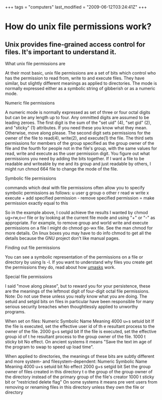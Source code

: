 +++
tags = "computers"
last_modified = "2009-06-12T03:24:41Z"
+++
# How do unix file permissions work?

## Unix provides fine-grained access control for files. It's important to understand it.

What unix file permissions are

At their most basic, unix file permissions are a set of bits which
control who has the permission to read from, write to and execute
files. They have similar, but slightly different meanings as applied to
directories. The mode is normally expressed either as a symbolic string
of gibberish or as a numeric mode.

Numeric file permissions

A numeric mode is normally expressed as set of three or four octal
digits but can be any length up to four. Any ommitted digits are
assumed to be leading zeroes. The first digit is the sum of the "set
uid" (4), "set gid" (2), and "sticky" (1) attributes. If you need these
you know what they mean. Otherwise, move along please. The second digit
sets permissions for the owner of the file to read(4), write(2), and
execute(1) the file. The third sets permissions for members of the
group specified as the group owner of the file and the fourth for
people not in the file's group, with the same values for read, write
and execute as the user permission digit. You figure out what
permissions you need by adding the bits together. If I want a file to
be readable and writeable by me and its group and just readable by
others, I might run chmod 664 file to change the mode of the file.

Symbolic file permissions

commands which deal with file permissions often allow you to specify
symbolic permissions as follows: u user g group o other r read w write
x execute + add specified permission - remove specified permission =
make permission exactly equal to this

So in the example above, I could achieve the results I wanted by chmod
ug=rw,o=r file or by looking at the current file mode and using "+" or
"-" as appropriate. For example, to remove group and world write and
execute permissions on a file I might do chmod go-wx file. See the man
chmod for more details. On linux boxes you may have to do info chmod to
get all the details because the GNU project don't like manual pages.

Finding out file permissions

You can see a symbolic representation of the permissions on a file or
directory by using ls -l. If you want to understand why files you
create get the permissions they do, read about how [umasks][5] work.

Special file permissions

I said "move along please", but to reward you for your persistence,
these are the meanings of the leftmost digit of four-digit octal file
permissions. Note: Do not use these unless you really know what you are
doing. The setuid and setgid bits on files in particular have been
responsible for many serious security breaches when thoughtlessly
applied to unworthy programs.

When set on files:
Numeric Symbolic    Name    Meaning
4000    u+s setuid bit  If the file is executed, set the effective user id of th
e resultant process to the owner of the file.
2000    g+s setgid bit  If the file is executed, set the effective group id of t
he resultant process to the group owner of the file.
1000    t   sticky bit  No effect. On ancient systems it means "Save the text im
age of the program to swap to speed up load time".

When applied to directories, the meanings of these bits are subtly
different and more system- and filesystem-dependent:
Numeric Symbolic    Name    Meaning
4000    u+s setuid bit  No effect
2000    g+s setgid bit  Set the group owner of files created in this directory t
o the group of the group owner of the directory instead of the primary group of
the file's creator
1000    t   sticky bit or "restricted delete flag"  On some systems it means pre
vent users from removing or renaming files in this directory unless they own the
file or directory

[1]: http://www.uncarved.com/articles/permissions
[2]: http://www.uncarved.com/
[3]: http://www.uncarved.com/articles/contact
[4]: http://www.uncarved.com/login/
[5]: http://www.uncarved.com/blog/umasks.mrk
[6]: http://www.uncarved.com/tags/computers
[7]: mailto:sean@uncarved.com
[8]: http://creativecommons.org/licenses/by-sa/4.0/
